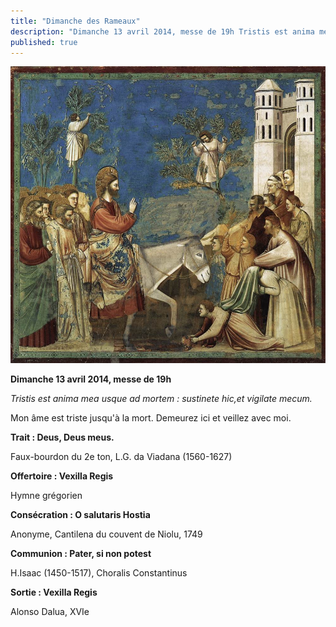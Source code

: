 ```yaml
---
title: "Dimanche des Rameaux"
description: "Dimanche 13 avril 2014, messe de 19h Tristis est anima mea usque ad mortem : sustinete hic,et vigilate mecum. Mon âme est triste jusqu'à la mort. Demeurez ici et veillez avec moi. Trait : Deus, Deus meus. Faux-bourdon du 2e ton, L.G. da Viadana (1560-1627)..."
published: true
---
```



![](/images/2014-04-13-rameaux-giotto.jpg)

**Dimanche 13 avril 2014, messe de 19h**

*Tristis est anima mea usque ad mortem : sustinete hic,et vigilate mecum.*

Mon âme est triste jusqu'à la mort. Demeurez ici et veillez avec moi.

**Trait : Deus, Deus meus.**

Faux-bourdon du 2e ton, L.G. da Viadana (1560-1627)

**Offertoire : Vexilla Regis**

Hymne grégorien

**Consécration : O salutaris Hostia**

Anonyme, Cantilena du couvent de Niolu, 1749

**Communion : Pater, si non potest**

H.Isaac (1450-1517), Choralis Constantinus

**Sortie : Vexilla Regis**

Alonso Dalua, XVIe